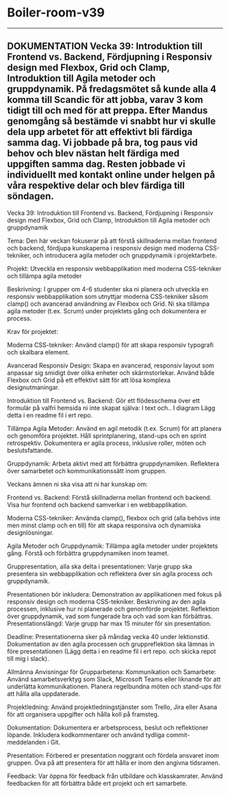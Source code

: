 # Boiler-room-v39
-------------------------------------------
DOKUMENTATION Vecka 39: Introduktion till Frontend vs. Backend, Fördjupning i Responsiv design med Flexbox, Grid och Clamp, Introduktion till Agila metoder och gruppdynamik. 
På fredagsmötet så kunde alla 4 komma till Scandic för att jobba, varav 3 kom tidigt till och med för att preppa. Efter Mandus genomgång så bestämde vi snabbt hur vi skulle dela upp arbetet för att effektivt bli färdiga samma dag. Vi jobbade på bra, tog paus vid behov och blev nästan helt färdiga med uppgiften samma dag. Resten jobbade vi individuellt med kontakt online under helgen på våra respektive delar och blev färdiga till söndagen.
-------------------------------------------
Vecka 39: Introduktion till Frontend vs. Backend, Fördjupning i Responsiv design med Flexbox, Grid och Clamp, Introduktion till Agila metoder och gruppdynamik

Tema:
Den här veckan fokuserar på att förstå skillnaderna mellan frontend och backend, fördjupa kunskaperna i responsiv design med moderna CSS-tekniker, och introducera agila metoder och gruppdynamik i projektarbete.

Projekt:
Utveckla en responsiv webbapplikation med moderna CSS-tekniker och tillämpa agila metoder

Beskrivning:
I grupper om 4-6 studenter ska ni planera och utveckla en responsiv webbapplikation som utnyttjar moderna CSS-tekniker såsom clamp() och avancerad användning av Flexbox och Grid. Ni ska tillämpa agila metoder (t.ex. Scrum) under projektets gång och dokumentera er process.

Krav för projektet:

Moderna CSS-tekniker:
Använd clamp() för att skapa responsiv typografi och skalbara element.

Avancerad Responsiv Design:
Skapa en avancerad, responsiv layout som anpassar sig smidigt över olika enheter och skärmstorlekar.
Använd både Flexbox och Grid på ett effektivt sätt för att lösa komplexa designutmaningar.

Introduktion till Frontend vs. Backend:
Gör ett flödesschema över ett formulär på valfri hemsida ni inte skapat själva:
I text och..
I diagram
Lägg detta i en readme fil i ert repo.

Tillämpa Agila Metoder:
Använd en agil metodik (t.ex. Scrum) för att planera och genomföra projektet.
Håll sprintplanering, stand-ups och en sprint retrospektiv.
Dokumentera er agila process, inklusive roller, möten och beslutsfattande.

Gruppdynamik:
Arbeta aktivt med att förbättra gruppdynamiken.
Reflektera över samarbetet och kommunikationssätt inom gruppen.

Veckans ämnen ni ska visa att ni har kunskap om:

Frontend vs. Backend:
Förstå skillnaderna mellan frontend och backend.
Visa hur frontend och backend samverkar i en webbapplikation.

Moderna CSS-tekniker:
Använda clamp(), flexbox och grid (alla behövs inte men minst clamp och en till) för att skapa responsiva och dynamiska designlösningar.

Agila Metoder och Gruppdynamik:
Tillämpa agila metoder under projektets gång.
Förstå och förbättra gruppdynamiken inom teamet.

Gruppresentation, alla ska delta i presentationen:
Varje grupp ska presentera sin webbapplikation och reflektera över sin agila process och gruppdynamik.

Presentationen bör inkludera:
Demonstration av applikationen med fokus på responsiv design och moderna CSS-tekniker.
Beskrivning av den agila processen, inklusive hur ni planerade och genomförde projektet.
Reflektion över gruppdynamik, vad som fungerade bra och vad som kan förbättras.
Presentationslängd: Varje grupp har max 15 minuter för sin presentation.

Deadline:
Presentationerna sker på måndag vecka 40 under lektionstid.
Dokumentation av den agila processen och gruppreflektion ska lämnas in före presentationen (Lägg detta i en readme fil i ert repo. och skicka repot till mig i slack).

Allmänna Anvisningar för Grupparbetena:
Kommunikation och Samarbete:
Använd samarbetsverktyg som Slack, Microsoft Teams eller liknande för att underlätta kommunikationen.
Planera regelbundna möten och stand-ups för att hålla alla uppdaterade.

Projektledning:
Använd projektledningstjänster som Trello, Jira eller Asana för att organisera uppgifter och hålla koll på framsteg.

Dokumentation:
Dokumentera er arbetsprocess, beslut och reflektioner löpande.
Inkludera kodkommentarer och använd tydliga commit-meddelanden i Git.

Presentation:
Förbered er presentation noggrant och fördela ansvaret inom gruppen.
Öva på att presentera för att hålla er inom den angivna tidsramen.

Feedback:
Var öppna för feedback från utbildare och klasskamrater.
Använd feedbacken för att förbättra både ert projekt och ert samarbete.

